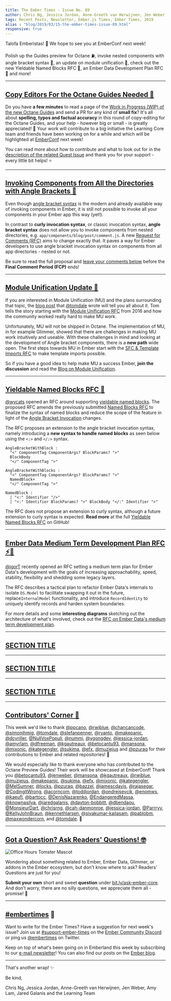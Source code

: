 ```yaml
---
title: The Ember Times - Issue No. 89
author: Chris Ng, Jessica Jordan, Anne-Greeth van Herwijnen, Jen Weber, Amy Lam, Jared Galanis
tags: Recent Posts, Newsletter, Ember.js Times, Ember Times, 2019
alias : "blog/2019/03/15-the-ember-times-issue-89.html"
responsive: true
---
```


Talofa Emberistas! 🐹 We hope to see you at EmberConf next week!

Polish up the Guides preview for Octane ⛽️, invoke nested components with angle bracket syntax 📐, an update on module unification 📝, check out the new Yieldable Named Blocks RFC 📇, an Ember Data Development Plan RFC 💾 and more!

---

## [Copy Editors For the Octane Guides Needed 📝](https://github.com/ember-learn/guides-source/issues/588)

Do you have **a few minutes** to read a page of the [Work in Progress (WIP) of the new Octane Guides](https://github.com/ember-learn/guides-source/issues/588) and send a PR for any kind of **small fix**? It's all about **spelling, typos and factual accuracy** in this round of copy-editing for the Octane Guides, and your help - however big or small - is greatly appreciated! 🖤
Your work will contribute to a big initiative the Learning Core team and friends have been working on for a while and which will be highlighted at [EmberConf](https://emberconf.com) next week!

You can read more about how to contribute and what to look out for in the [description of the related Quest Issue](https://github.com/ember-learn/guides-source/issues/588) and thank you for your support - every little bit helps! ⭐️

---

## [Invoking Components from All the Directories with Angle Brackets 📂](https://github.com/emberjs/rfcs/pull/457)

Even though [angle bracket syntax](https://guides.emberjs.com/release/reference/syntax-conversion-guide/) is the modern and already available way of invoking components in Ember, it is still not possible to invoke all your components in your Ember app this way (yet!).

In contrast to **curly invocation syntax**, or classic invocation syntax, **angle bracket syntax** does not allow you to invoke components from nested directories, e.g. `app/components/blog/post/comment.js`. A new [Request for Comments (RFC)](https://github.com/emberjs/rfcs/pull/457) aims to change exactly that. It paves a way for Ember developers to use angle bracket invocation syntax on components from all app directories - nested or not.

<!-- alex ignore period -->
Be sure to read the full proposal and [leave your comments below](https://github.com/emberjs/rfcs/pull/457) before the **Final Comment Period (FCP)** ends!

---

## [Module Unification Update 📝](https://blog.emberjs.com/2019/03/11/update-on-module-unification-and-octane.html)

If you are interested in Module Unification (MU) and the plans surrounding that topic, the [blog post](https://blog.emberjs.com/2019/03/11/update-on-module-unification-and-octane.html) that [@tomdale](https://github.com/tomdale) wrote will tell you all about it. Tom tells the story starting with the [Module Unification RFC](https://emberjs.github.io/rfcs/0143-module-unification.html) from 2016 and how the community worked really hard to make MU work.

Unfortunately, MU will not be shipped in Octane. The implementation of MU, in for example Glimmer, showed that there are challenges in making MU work intuitively and useable. With these challenges in mind and looking at the development of Angle bracket components, there is a **new path** wide open. The first steps towards MU in Ember start with the [SFC & Template Imports RFC](https://github.com/emberjs/rfcs/pull/454) to make template imports possible.

So if you have a good idea to help make MU a success Ember, **join the discussion** and read the [Blog on Module Unification](https://blog.emberjs.com/2019/03/11/update-on-module-unification-and-octane.html).

---

## [Yieldable Named Blocks RFC 📇](https://github.com/emberjs/rfcs/pull/460)

[@wycats](https://github.com/wycats) opened an RFC around supporting [yieldable named blocks](https://github.com/emberjs/rfcs/pull/460). The proposed RFC amends the previously submitted [Named Blocks RFC](https://emberjs.github.io/rfcs/0226-named-blocks.html) to finalize the syntax of named blocks and reduce the scope of the feature in light of the [Angle Bracket Invocation](https://emberjs.github.io/rfcs/0311-angle-bracket-invocation.html) changes.

The RFC proposes an extension to the angle bracket invocation syntax, namely introducing a **new syntax to handle named blocks** as seen below using the `<:>` and `</:>` syntax.

```
AngleBracketWithBlock :
  "<" ComponentTag ComponentArgs? BlockParams? ">"
  BlockBody
  "</" ComponentTag ">"

AngleBracketWithBlocks :
  "<" ComponentTag ComponentArgs? BlockParams? ">"
  NamedBlock+
  "</" ComponentTag ">"

NamedBlock :
  | "<:" Identifier "/>"
  | "<:" Identifier BlockParams? ">" BlockBody "</:" Identifier ">"
```

The RFC does not propose an extension to curly syntax, although a future extension to curly syntax is expected. **Read more** at the full [Yieldable Named Blocks RFC](https://github.com/emberjs/rfcs/pull/460) on GitHub!

---

## [Ember Data Medium Term Development Plan RFC ⚡️💾](https://github.com/emberjs/rfcs/pull/452)
[@igorT](https://github.com/igorT) recently opened an RFC setting a medium term plan for Ember Data's development with the goals of increasing approachability, speed, stability, flexibility and shedding some legacy layers.

The RFC describes a tactical plan to refactor Ember Data's internals to isolate `DS.Model` to facilitate swapping it out in the future, replace`InternalModel` functionality, and introduce `RecordIdentity` to uniquely identify records and harden system boundaries.

For more details and some **interesting diagrams** sketching out the architecture of what's involved, check out the [RFC on Ember Data's medium term development plan](https://github.com/emberjs/rfcs/pull/452).

---

## [SECTION TITLE](#section-url)


---

## [SECTION TITLE](#section-url)


---

## [SECTION TITLE](#section-url)


---


## [Contributors' Corner 👏](https://guides.emberjs.com/release/contributing/repositories/)

<p>This week we'd like to thank <a href="https://github.com/ppcano" target="gh-user">@ppcano</a>, <a href="https://github.com/rwjblue" target="gh-user">@rwjblue</a>, <a href="https://github.com/chancancode" target="gh-user">@chancancode</a>, <a href="https://github.com/simonihmig" target="gh-user">@simonihmig</a>, <a href="https://github.com/tomdale" target="gh-user">@tomdale</a>, <a href="https://github.com/stefanpenner" target="gh-user">@stefanpenner</a>, <a href="https://github.com/ryanto" target="gh-user">@ryanto</a>, <a href="https://github.com/makepanic" target="gh-user">@makepanic</a>, <a href="https://github.com/dcyriller" target="gh-user">@dcyriller</a>, <a href="https://github.com/NullVoxPopuli" target="gh-user">@NullVoxPopuli</a>, <a href="https://github.com/nummi" target="gh-user">@nummi</a>, <a href="https://github.com/ygongdev" target="gh-user">@ygongdev</a>, <a href="https://github.com/jessica-jordan" target="gh-user">@jessica-jordan</a>, <a href="https://github.com/amyrlam" target="gh-user">@amyrlam</a>, <a href="https://github.com/dfreeman" target="gh-user">@dfreeman</a>, <a href="https://github.com/kgautreaux" target="gh-user">@kgautreaux</a>, <a href="https://github.com/betocantu93" target="gh-user">@betocantu93</a>, <a href="https://github.com/mansona" target="gh-user">@mansona</a>, <a href="https://github.com/mixonic" target="gh-user">@mixonic</a>, <a href="https://github.com/kategengler" target="gh-user">@kategengler</a>, <a href="https://github.com/sukima" target="gh-user">@sukima</a>, <a href="https://github.com/efx" target="gh-user">@efx</a>, <a href="https://github.com/muziejus" target="gh-user">@muziejus</a> and <a href="https://github.com/pzuraq" target="gh-user">@pzuraq</a>  for their contributions to Ember and related repositories! 💖</p>

We would especially like to thank everyone who has contributed to the Octane Preview Guides! Their work will be showcased at EmberConf! Thank you [@betocantu93](https://github.com/betocantu93), [@jenweber](https://github.com/jenweber), [@mansona](https://github.com/mansona), [@kgautreaux](https://github.com/kgautreaux), [@rwjblue](https://github.com/rwjblue), [@muziejus](https://github.com/muziejus), [@makepanic](https://github.com/makepanic), [@sukima](https://github.com/sukima), [@efx](https://github.com/efx), [@mixonic](https://github.com/mixonic), [@kategengler](https://github.com/kategengler), [@MelSumner](https://github.com/MelSumner), [@locks](https://github.com/locks), [@pzuraq](https://github.com/pzuraq), [@bazzel](https://github.com/bazzel), [@jamescdavis](https://github.com/jamescdavis), [@rajasegar](https://github.com/rajasegar), [@CodingItWrong](https://github.com/CodingItWrong), [@acorncom](https://github.com/acorncom), [@toddjordan](https://github.com/toddjordan), [@ondrejsevcik](https://github.com/ondrejsevcik), [@enomws](https://github.com/enomws), [@kaeufl](https://github.com/kaeufl), [@bartocc](https://github.com/bartocc), [@DenisNazarenko](https://github.com/DenisNazarenko), [@EndangeredMassa](https://github.com/EndangeredMassa), [@knownasilya](https://github.com/knownasilya), [@jaredgalanis](https://github.com/jaredgalanis), [@dayton-bobbitt](https://github.com/dayton-bobbitt), [@dbendaou](https://github.com/dbendaou), [@MonsieurDart](https://github.com/MonsieurDart), [@chrisrng](https://github.com/chrisrng), [@cah-danmonroe](https://github.com/cah-danmonroe), [@jessica-jordan](https://github.com/jessica-jordan), [@Parrryy](https://github.com/Parrryy), [@KellyJohnBraun](https://github.com/KellyJohnBraun), [@kennethlarsen](https://github.com/kennethlarsen), [@sivakumar-kailasam](https://github.com/sivakumar-kailasam), [@pablobm](https://github.com/pablobm), [@maxwondercorn](https://github.com/maxwondercorn), and [@tomdale](https://github.com/tomdale). 🎉

---

## [Got a Question? Ask Readers' Questions! 🤓](https://docs.google.com/forms/d/e/1FAIpQLScqu7Lw_9cIkRtAiXKitgkAo4xX_pV1pdCfMJgIr6Py1V-9Og/viewform)

<div class="blog-row">
  <img class="float-right small transparent padded" alt="Office Hours Tomster Mascot" title="Readers' Questions" src="/images/tomsters/officehours.png" />

  <p>Wondering about something related to Ember, Ember Data, Glimmer, or addons in the Ember ecosystem, but don't know where to ask? Readers’ Questions are just for you!</p>

<p><strong>Submit your own</strong> short and sweet <strong>question</strong> under <a href="https://bit.ly/ask-ember-core" target="rq">bit.ly/ask-ember-core</a>. And don’t worry, there are no silly questions, we appreciate them all - promise! 🤞</p>

</div>

---

## [#embertimes](https://emberjs.com/blog/tags/newsletter.html) 📰

Want to write for the Ember Times? Have a suggestion for next week's issue? Join us at [#support-ember-times](https://discordapp.com/channels/480462759797063690/485450546887786506) on the [Ember Community Discord](https://discordapp.com/invite/zT3asNS) or ping us [@embertimes](https://twitter.com/embertimes) on Twitter.

Keep on top of what's been going on in Emberland this week by subscribing to our [e-mail newsletter](https://the-emberjs-times.ongoodbits.com/)! You can also find our posts on the [Ember blog](https://emberjs.com/blog/tags/newsletter.html).

---


That's another wrap! ✨

Be kind,

Chris Ng, Jessica Jordan, Anne-Greeth van Herwijnen, Jen Weber, Amy Lam, Jared Galanis and the Learning Team
